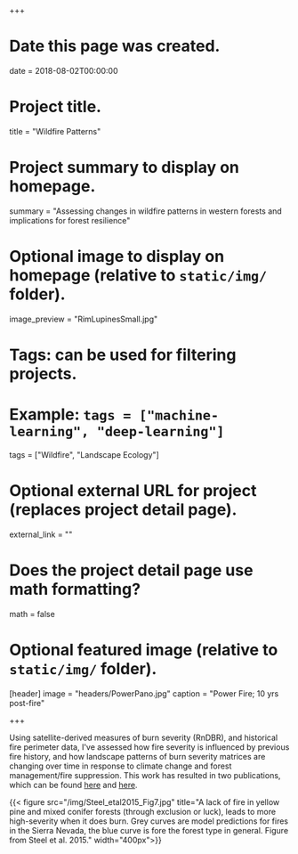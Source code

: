 +++
# Date this page was created.
date = 2018-08-02T00:00:00

# Project title.
title = "Wildfire Patterns"

# Project summary to display on homepage.
summary = "Assessing changes in wildfire patterns in western forests and implications for forest resilience"

# Optional image to display on homepage (relative to `static/img/` folder).
image_preview = "RimLupinesSmall.jpg"

# Tags: can be used for filtering projects.
# Example: `tags = ["machine-learning", "deep-learning"]`
tags = ["Wildfire", "Landscape Ecology"]

# Optional external URL for project (replaces project detail page).
external_link = ""

# Does the project detail page use math formatting?
math = false

# Optional featured image (relative to `static/img/` folder).
[header]
image = "headers/PowerPano.jpg"
caption = "Power Fire; 10 yrs post-fire"

+++

Using satellite-derived measures of burn severity (RnDBR), and historical fire perimeter data, I've assessed how fire severity is influenced by previous fire history, and how landscape patterns of burn severity matrices are changing over time in response to climate change and forest management/fire suppression. This work has resulted in two publications, which can be found [here](https://esajournals.onlinelibrary.wiley.com/doi/epdf/10.1890/ES14-00224.1) and [here](/../../files/Steel_et_al-2018-LandEcol.pdf).

{{< figure src="/img/Steel_etal2015_Fig7.jpg" title="A lack of fire in yellow pine and mixed conifer forests (through exclusion or luck), leads to more high-severity when it does burn. Grey curves are model predictions for fires in the Sierra Nevada, the blue curve is fore the forest type in general. Figure from Steel et al. 2015." width="400px">}}

